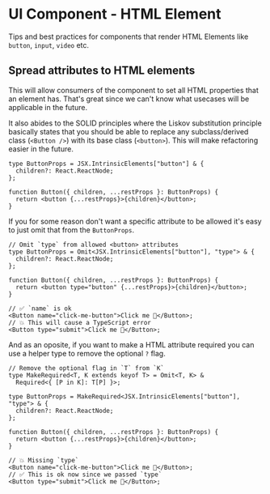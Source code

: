 # UI Component - HTML Element

Tips and best practices for components that render HTML Elements like `button`, `input`, `video` etc.

## Spread attributes to HTML elements

This will allow consumers of the component to set all HTML properties that an element has. That's great since we can't know what usecases
will be applicable in the future. 

It also abides to the SOLID principles where the Liskov substitution principle basically states that you should be able to replace any subclass/derived class (`<Button />`) with 
its base class (`<button>`). This will make refactoring easier in the future. 

```tsx
type ButtonProps = JSX.IntrinsicElements["button"] & {
  children?: React.ReactNode;
};

function Button({ children, ...restProps }: ButtonProps) {
  return <button {...restProps}>{children}</button>;
}
```

If you for some reason don't want a specific attribute to be allowed it's easy to just omit that from the `ButtonProps`.

```tsx
// Omit `type` from allowed <button> attributes
type ButtonProps = Omit<JSX.IntrinsicElements["button"], "type"> & {
  children?: React.ReactNode;
};

function Button({ children, ...restProps }: ButtonProps) {
  return <button type="button" {...restProps}>{children}</button>;
}

// ✅ `name` is ok
<Button name="click-me-button">Click me 🙏</Button>;
// 💥 This will cause a TypeScript error
<Button type="submit">Click me 🙏</Button>;
```

And as an oposite, if you want to make a HTML attribute required you can use a helper type to remove the optional `?` flag.

```tsx
// Remove the optional flag in `T` from `K`
type MakeRequired<T, K extends keyof T> = Omit<T, K> &
  Required<{ [P in K]: T[P] }>;

type ButtonProps = MakeRequired<JSX.IntrinsicElements["button"], "type"> & {
  children?: React.ReactNode;
};

function Button({ children, ...restProps }: ButtonProps) {
  return <button {...restProps}>{children}</button>;
}

// 💥 Missing `type` 
<Button name="click-me-button">Click me 🙏</Button>;
// ✅ This is ok now since we passed `type`
<Button type="submit">Click me 🙏</Button>;

```
